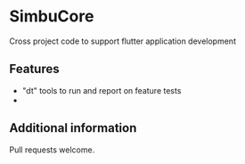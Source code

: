 # SimbuCore

Cross project code to support flutter application development

## Features

* "dt" tools to run and report on feature tests
*  

## Additional information

Pull requests welcome.
